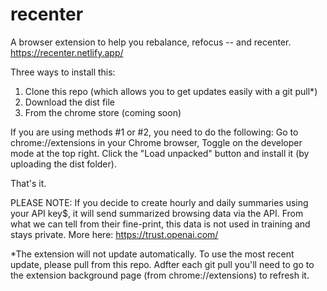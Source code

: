 # recenter
A browser extension to help you rebalance, refocus -- and recenter.
https://recenter.netlify.app/

Three ways to install this: 
1) Clone this repo (which allows you to get updates easily with a git pull*)
2) Download the dist file
3) From the chrome store (coming soon)

If you are using methods #1 or #2, you need to do the following:
Go to chrome://extensions in your Chrome browser,
Toggle on the developer mode at the top right.
Click the "Load unpacked" button and install it (by uploading the dist folder).

That's it.

PLEASE NOTE: If you decide to create hourly and daily summaries using your API key$, it will send summarized browsing data via the API. From what we can tell from their fine-print, this data is not used in training and stays private.
More here: https://trust.openai.com/

*The extension will not update automatically. To use the most recent update, please pull from this repo. Adfter each git pull you'll need to go to the extension background page (from chrome://extensions) to refresh it.
